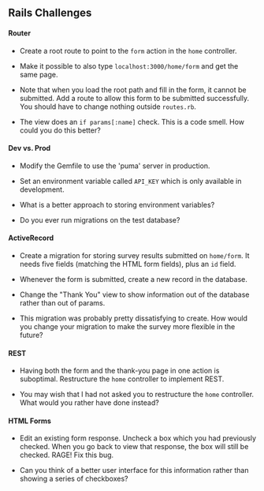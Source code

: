 ## Rails Challenges

#### Router

* Create a root route to point to the `form` action in the `home` controller.

* Make it possible to also type `localhost:3000/home/form` and get the same page.

* Note that when you load the root path and fill in the form, it cannot be submitted.  Add a route to allow this form to be submitted successfully.  You should have to change nothing outside `routes.rb`.

* The view does an `if params[:name]` check.  This is a code smell.  How could you do this better?

#### Dev vs. Prod

* Modify the Gemfile to use the 'puma' server in production.

* Set an environment variable called `API_KEY` which is only available in development.

* What is a better approach to storing environment variables?

* Do you ever run migrations on the test database?

#### ActiveRecord

* Create a migration for storing survey results submitted on `home/form`.  It needs five fields (matching the HTML form fields), plus an `id` field.

* Whenever the form is submitted, create a new record in the database.

* Change the "Thank You" view to show information out of the database rather than out of params.

* This migration was probably pretty dissatisfying to create.  How would you change your migration to make the survey more flexible in the future?

#### REST

* Having both the form and the thank-you page in one action is suboptimal.  Restructure the `home` controller to implement REST.

* You may wish that I had not asked you to restructure the `home` controller.  What would you rather have done instead?

#### HTML Forms

* Edit an existing form response.  Uncheck a box which you had previously checked.  When you go back to view that response, the box will still be checked.  RAGE!  Fix this bug.

* Can you think of a better user interface for this information rather than showing a series of checkboxes?
